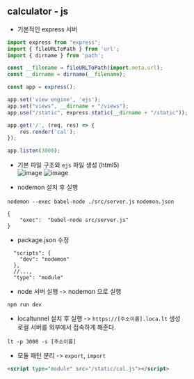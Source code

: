 ## calculator - js
- 기본적인 express 서버
```js
import express from "express";
import { fileURLToPath } from 'url';
import { dirname } from 'path';

const __filename = fileURLToPath(import.meta.url);
const __dirname = dirname(__filename);

const app = express();

app.set('view engine', 'ejs');
app.set("views", __dirname + "/views");
app.use("/static", express.static(__dirname + "/static"));

app.get('/', (req, res) => {
    res.render('cal');
});

app.listen(3000);
```
- 기본 파일 구조와 `ejs` 파일 생성 (html5) <br>
![image](https://github.com/clean17/cal-js/assets/118657689/d1c17839-0bff-48ca-a865-329cc017e423)
![image](https://github.com/clean17/cal-js/assets/118657689/02df726b-5f0b-456a-a7aa-61645a2859dc)

- nodemon 설치 후 실행 <br>

`nodemon --exec babel-node ./src/server.js`
`nodemon.json`
```
{
    "exec":  "babel-node src/server.js"
}
```

- package.json 수정
```
  "scripts": {
    "dev": "nodemon"
  },
  //...,
  "type": "module"

```

- node 서버 실행 -> nodemon 으로 실행
```
npm run dev
```

- localtunnel 설치 후 실행 ->  `https://[주소이름].loca.lt` 생성 <br>
로컬 서버를 외부에서 접속하게 해준다.
```
lt -p 3000 -s [주소이름] 
```
- 모듈 패턴 분리 -> `export`, `import`
```html
<script type="module" src="/static/cal.js"></script>
```
